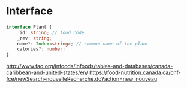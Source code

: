 # Interface
```typescript
interface Plant {
	_id: string; // food code
	_rev: string;
	name?: Index<string>; // common name of the plant
	calories?: number;
}
```

http://www.fao.org/infoods/infoods/tables-and-databases/canada-caribbean-and-united-states/en/
https://food-nutrition.canada.ca/cnf-fce/newSearch-nouvelleRecherche.do?action=new_nouveau
